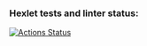 ### Hexlet tests and linter status:
[![Actions Status](https://github.com/EvoletSpess/java-project-61/workflows/hexlet-check/badge.svg)](https://github.com/EvoletSpess/java-project-61/actions)